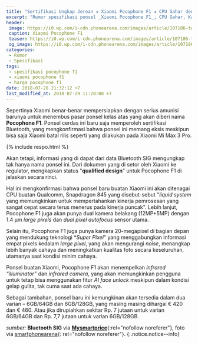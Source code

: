 ```yaml
---
title: "Sertifikasi Ungkap Jeroan ★ Xiaomi Pocophone F1 ★ CPU Gahar dengan Kamera 20MP"
excerpt: "Rumor spesifikasi ponsel _Xiaomi Pocophone F1_, CPU Gahar, Kamera Jahat. Mungkin tersedia dalam 2 variant – 6GB/64GB dan 6GB/128GB, harga kisaran €420 and €460."
header:
 image: https://i0.wp.com/i-cdn.phonearena.com/images/article/107186-two_lead/Xiaomi-Pocophone-F1-certification-reveals-powerful-CPU-20MP-front-camera.jpg?resize=720,360
 caption: Xiaomi Pocophone F1
 teaser: https://i0.wp.com/i-cdn.phonearena.com/images/article/107186-two_lead/Xiaomi-Pocophone-F1-certification-reveals-powerful-CPU-20MP-front-camera.jpg?resize=320,180
 og_image: https://i0.wp.com/i-cdn.phonearena.com/images/article/107186-two_lead/Xiaomi-Pocophone-F1-certification-reveals-powerful-CPU-20MP-front-camera.jpg?resize=680,340
categories:
 - Rumor
 - Spesifikasi
tags:
 - spesifikasi pocophone f1
 - xiaomi pocophone f1
 - harga pocophone f1
date: 2018-07-28 21:32:12 +7
last_modified_at: 2018-07-29 11:20:08 +7
---
```

Sepertinya Xiaomi benar-benar mempersiapkan dengan serius amunisi barunya untuk menembus pasar ponsel kelas atas yang akan diberi nama **Pocophone F1**. Ponsel cerdas ini baru saja memperoleh sertifikasi Bluetooth, yang mengkonfirmasi bahwa ponsel ini memang eksis meskipun bisa saja Xiaomi batal rilis seperti yang dilakukan pada Xiaomi Mi Max 3 Pro.

{% include respo.html %}

Akan tetapi, informasi yang di dapat dari data Bluetooth SIG mengungkap tak hanya nama ponsel ini. Dari dokumen yang di setor oleh Xiaomi ke regulator, mengkapkan status "**qualified design**" untuk Pocophone F1 di jelaskan secara rinci.

Hal ini mengkonfirmasi bahwa ponsel baru buatan Xiaomi ini akan ditenagai CPU buatan Qualcomm, Snapdragon 845 yang disebut-sebut "_liquid system_ yang memungkinkan untuk mempertahankan kinerja pemrosesan yang sangat cepat secara terus menerus pada kinerja puncak". Lebih lanjut, Pocophone F1 juga akan punya dual kamera belakang (12MP+5MP) dengan 1.4 µm _large pixels_ dan _dual pixel autofocus_ sensor utama.

Selain itu, Pocophone F1 juga punya kamera 20-megapixel di bagian depan yang mendukung teknologi **Super Pixel*" yang menggabungkan informasi empat pixels kedalam _large pixel_, yang akan mengurangi _noise_, menangkap lebih banyak cahaya dan meningkatkan kualitas foto secara keseluruhan, utamanya saat kondisi minim cahaya.

Ponsel buatan Xiaomi, Pocophone F1 akan menempelkan _infrared “illuminator”_ dan _infrared camera_, yang akan memungkinkan pengguna untuk tetap bisa menggunakan fitur _AI face unlock_ meskipun dalam kondisi gelap gulita, tak cuma saat ada cahaya.

Sebagai tambahan, ponsel baru ini kemungkinan akan tersedia dalam dua varian – 6GB/64GB dan 6GB/128GB, yang masing masing dihargai € 420 dan € 460. Atau jika dirupiahkan sekitar Rp. 7 jutaan untuk varian 6GB/64GB dan Rp. 7,7 jutaan untuk varian 6GB/128GB.

_sumber:_ **Bluetooth SIG** via [**Mysmartprice**](https://www.mysmartprice.com/gear/2018/07/28/xiaomi-pocophone-f1-bluetooth-sig-certification/){:rel="nofollow noreferer"}, foto via [smartphonearena](https://i-cdn.phonearena.com/images/article/107186-two_lead/Xiaomi-Pocophone-F1-certification-reveals-powerful-CPU-20MP-front-camera.jpg){: rel="nofollow noreferer"}.
{:.notice.notice--info}
